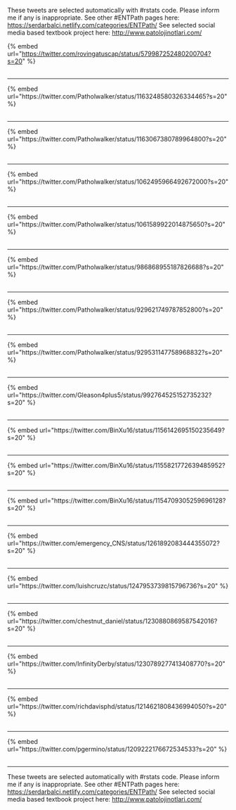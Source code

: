 

These tweets are selected automatically with #rstats code. Please inform me if any is inappropriate.
See other #ENTPath pages here: https://serdarbalci.netlify.com/categories/ENTPath/ 
See selected social media based textbook project here: http://www.patolojinotlari.com/

{% embed url="https://twitter.com/rovingatuscap/status/579987252480200704?s=20" %}<br>
<br>
<hr>
{% embed url="https://twitter.com/Patholwalker/status/1163248580326334465?s=20" %}<br>
<br>
<hr>
{% embed url="https://twitter.com/Patholwalker/status/1163067380789964800?s=20" %}<br>
<br>
<hr>
{% embed url="https://twitter.com/Patholwalker/status/1062495966492672000?s=20" %}<br>
<br>
<hr>
{% embed url="https://twitter.com/Patholwalker/status/1061589922014875650?s=20" %}<br>
<br>
<hr>
{% embed url="https://twitter.com/Patholwalker/status/986868955187826688?s=20" %}<br>
<br>
<hr>
{% embed url="https://twitter.com/Patholwalker/status/929621749787852800?s=20" %}<br>
<br>
<hr>
{% embed url="https://twitter.com/Patholwalker/status/929531147758968832?s=20" %}<br>
<br>
<hr>
{% embed url="https://twitter.com/Gleason4plus5/status/992764525152735232?s=20" %}<br>
<br>
<hr>
{% embed url="https://twitter.com/BinXu16/status/1156142695150235649?s=20" %}<br>
<br>
<hr>
{% embed url="https://twitter.com/BinXu16/status/1155821772639485952?s=20" %}<br>
<br>
<hr>
{% embed url="https://twitter.com/BinXu16/status/1154709305259696128?s=20" %}<br>
<br>
<hr>
{% embed url="https://twitter.com/emergency_CNS/status/1261892083444355072?s=20" %}<br>
<br>
<hr>
{% embed url="https://twitter.com/luishcruzc/status/1247953739815796736?s=20" %}<br>
<br>
<hr>
{% embed url="https://twitter.com/chestnut_daniel/status/1230880869587542016?s=20" %}<br>
<br>
<hr>
{% embed url="https://twitter.com/InfinityDerby/status/1230789277413408770?s=20" %}<br>
<br>
<hr>
{% embed url="https://twitter.com/richdavisphd/status/1214621808436994050?s=20" %}<br>
<br>
<hr>
{% embed url="https://twitter.com/pgermino/status/1209222176672534533?s=20" %}<br>
<br>
<hr>


These tweets are selected automatically with #rstats code. Please inform me if any is inappropriate.
See other #ENTPath pages here: https://serdarbalci.netlify.com/categories/ENTPath/ 
See selected social media based textbook project here: http://www.patolojinotlari.com/
